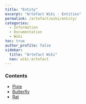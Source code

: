```yaml
---
title: "Entity"
excerpt: "Artefact Wiki - Entities"
permalink: /artefact/wiki/entity/
categories:
  - Information
  - Documentation
  - Wiki
toc: true
author_profile: false
sidebar:
  title: "Artefact Wiki"
  nav: wiki-artefact
---
```


### Contents
- [Pixie](https://origami-games.github.io/artefact/wiki/entity/pixie)
- [Butterfly](https://origami-games.github.io/artefact/wiki/entity/butterfly)
- [Rat](https://origami-games.github.io/artefact/wiki/entity/rat)
